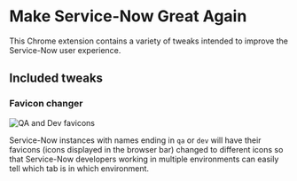 # Make Service-Now Great Again

This Chrome extension contains a variety of tweaks intended to improve the Service-Now user experience.

## Included tweaks

### Favicon changer

![QA and Dev favicons](https://i.imgur.com/12Rned0.png)

Service-Now instances with names ending in ```qa``` or ```dev``` will have their favicons (icons displayed in the browser bar) changed to different icons so that Service-Now developers working in multiple environments can easily tell which tab is in which environment.